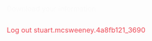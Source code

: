 <div data-bloks-name="bk.components.Flexbox" tabindex="0" role="button" aria-label="Menu" class="wbloks_1" style="pointer-events: auto; padding: 8px; cursor: pointer; -webkit-tap-highlight-color: transparent; align-items: center; flex-direction: row; justify-content: center;"><div data-bloks-name="ig.components.Icon" class="wbloks_1" style="mask-image: url(&quot;https://static.cdninstagram.com/rsrc.php/v3/yN/r/aE_qeFUAXf-.png&quot;); mask-size: contain; background-color: rgb(250, 250, 250); flex-shrink: 0; height: 24px; width: 24px;"></div><span data-bloks-name="bk.components.Text" style="padding: unset; line-height: 1.3; font-size: 14px; white-space: pre-wrap; overflow-wrap: break-word;">&nbsp;</span></div>

<div class="x9f619 xjbqb8w x78zum5 x168nmei x13lgxp2 x5pf9jr xo71vjh x1n2onr6 xw2csxc x1odjw0f x1iyjqo2 x2lwn1j xeuugli xdt5ytf xqjyukv x1qjc9v5 x1oa3qoh x1nhvcw1"><div data-bloks-name="bk.components.Flexbox" class="wbloks_1" style="pointer-events: none; width: 100%; flex-direction: column;"><div data-bloks-name="bk.components.Flexbox" class="wbloks_1" style="pointer-events: none; margin-top: 20px; margin-left: 10px; margin-bottom: 20px; flex-grow: 0; flex-direction: column;"><div data-bloks-name="bk.components.Flexbox" class="wbloks_1" style="pointer-events: none; padding-top: 4px;"><div data-bloks-name="bk.components.Flexbox" class="wbloks_1" role="button" tabindex="0" style="pointer-events: auto; padding-left: 16px; padding-right: 16px; flex-grow: 1; cursor: pointer; -webkit-tap-highlight-color: transparent; border-radius: 0px; flex-direction: column;"><div data-bloks-name="bk.components.Flexbox" class="wbloks_1" style="pointer-events: none; padding-top: 11px; padding-bottom: 11px; flex-direction: row;"><div data-bloks-name="bk.components.Flexbox" class="wbloks_1" style="pointer-events: none; margin-top: 0px; margin-right: 12px; flex-shrink: 0; align-items: center; justify-content: center;"><div data-bloks-name="bk.components.Flexbox" class="wbloks_1" style="pointer-events: none; padding-top: 0px;"><div data-bloks-name="ig.components.Icon" class="wbloks_1" style="mask-image: url(&quot;https://static.cdninstagram.com/rsrc.php/v3/y2/r/A9tfMzvI6p-.png&quot;); mask-size: contain; background-color: rgb(250, 250, 250); flex-shrink: 0; height: 24px; width: 24px;"></div></div></div><div data-bloks-name="bk.components.Flexbox" class="wbloks_1" style="pointer-events: none; flex-grow: 1; flex-direction: column; justify-content: center;"><span data-bloks-name="bk.components.Text" tabindex="0" role="button" aria-label="Download your information" style="display: -webkit-inline-box; overflow: hidden; text-overflow: ellipsis; -webkit-box-orient: vertical; -webkit-line-clamp: 1; word-break: break-word; max-height: 999999px; padding: unset; line-height: 1.3; font-size: 16px; color: rgb(250, 250, 250); white-space: pre-wrap; overflow-wrap: break-word;">Download your information</span></div></div></div></div><div data-bloks-name="bk.components.Flexbox" class="wbloks_1" style="pointer-events: none; padding-top: 4px;"><div data-bloks-name="bk.components.Flexbox" class="wbloks_1" style="pointer-events: none; padding: 14px 16px; flex-shrink: 0; flex-direction: row;"><div data-bloks-name="bk.components.Flexbox" class="wbloks_1" role="button" tabindex="0" style="pointer-events: auto; cursor: pointer; -webkit-tap-highlight-color: transparent; align-items: flex-start; justify-content: center;"><span data-bloks-name="bk.components.Text" style="padding: unset; line-height: 1.3; font-size: 16px; color: rgb(237, 73, 86); white-space: pre-wrap; overflow-wrap: break-word;">Log out stuart.mcsweeney.4a8fb121_3690</span></div></div></div></div></div></div>